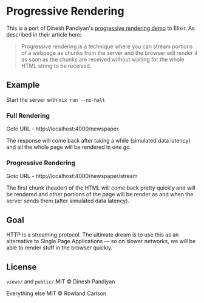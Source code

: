 # Progressive Rendering

This is a port of Dinesh Pandiyan's [progressive rendering demo](https://github.com/flexdinesh/progressive-rendering) to Elixir.
As described in their article here: [](https://medium.com/the-thinkmill/progressive-rendering-the-key-to-faster-web-ebfbbece41a4)

> Progressive rendering is a technique where you can stream portions of a webpage as chunks from the server and the browser will render it as soon as the chunks are received without waiting for the whole HTML string to be received.

## Example

Start the server with `mix run --no-halt`

### Full Rendering

Goto URL - http://localhost:4000/newspaper

The response will come back after taking a while (simulated data latency) and all the whole page will be rendered in one go.

### Progressive Rendering

Goto URL - http://localhost:4000/newspaper/stream

The first chunk (header) of the HTML will come back pretty quickly and will be rendered and other portions of the page will be render as and when the server sends them (after simulated data latency).

## Goal

HTTP is a streaming protocol. The ultimate dream is to use this as an alternative to Single Page Applications — so on slower networks, we will be able to render stuff in the browser quickly.

## License

`views/` and `public/` MIT © Dinesh Pandiyan

Everything else MIT © Rowland Carlson
